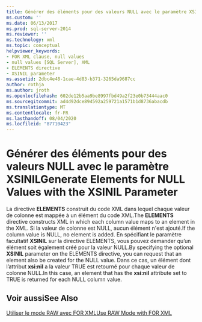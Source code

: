 ```yaml
---
title: Générer des éléments pour des valeurs NULL avec le paramètre XSINIL | Microsoft Docs
ms.custom: ''
ms.date: 06/13/2017
ms.prod: sql-server-2014
ms.reviewer: ''
ms.technology: xml
ms.topic: conceptual
helpviewer_keywords:
- FOR XML clause, null values
- null values [SQL Server], XML
- ELEMENTS directive
- XSINIL parameter
ms.assetid: 2dbc4e48-1cae-4d83-b371-3265da9687cc
author: rothja
ms.author: jroth
ms.openlocfilehash: 602de12b5aa9be8997fbd49a2f23e0b73444aac0
ms.sourcegitcommit: ad4d92dce894592a259721a1571b1d8736abacdb
ms.translationtype: MT
ms.contentlocale: fr-FR
ms.lasthandoff: 08/04/2020
ms.locfileid: "87710423"
---
```

# <a name="generate-elements-for-null-values-with-the-xsinil-parameter"></a><span data-ttu-id="eec88-102">Générer des éléments pour des valeurs NULL avec le paramètre XSINIL</span><span class="sxs-lookup"><span data-stu-id="eec88-102">Generate Elements for NULL Values with the XSINIL Parameter</span></span>
  <span data-ttu-id="eec88-103">La directive **ELEMENTS** construit du code XML dans lequel chaque valeur de colonne est mappée à un élément du code XML.</span><span class="sxs-lookup"><span data-stu-id="eec88-103">The **ELEMENTS** directive constructs XML in which each column value maps to an element in the XML.</span></span> <span data-ttu-id="eec88-104">Si la valeur de colonne est NULL, aucun élément n'est ajouté.</span><span class="sxs-lookup"><span data-stu-id="eec88-104">If the column value is NULL, no element is added.</span></span> <span data-ttu-id="eec88-105">En spécifiant le paramètre facultatif **XSINIL** sur la directive ELEMENTS, vous pouvez demander qu’un élément soit également créé pour la valeur NULL.</span><span class="sxs-lookup"><span data-stu-id="eec88-105">By specifying the optional **XSINIL** parameter on the ELEMENTS directive, you can request that an element also be created for the NULL value.</span></span> <span data-ttu-id="eec88-106">Dans ce cas, un élément dont l’attribut **xsi:nil** a la valeur TRUE est retourné pour chaque valeur de colonne NULL.</span><span class="sxs-lookup"><span data-stu-id="eec88-106">In this case, an element that has the **xsi:nil** attribute set to TRUE is returned for each NULL column value.</span></span>  
  
## <a name="see-also"></a><span data-ttu-id="eec88-107">Voir aussi</span><span class="sxs-lookup"><span data-stu-id="eec88-107">See Also</span></span>  
 [<span data-ttu-id="eec88-108">Utiliser le mode RAW avec FOR XML</span><span class="sxs-lookup"><span data-stu-id="eec88-108">Use RAW Mode with FOR XML</span></span>](use-raw-mode-with-for-xml.md)  
  
  
